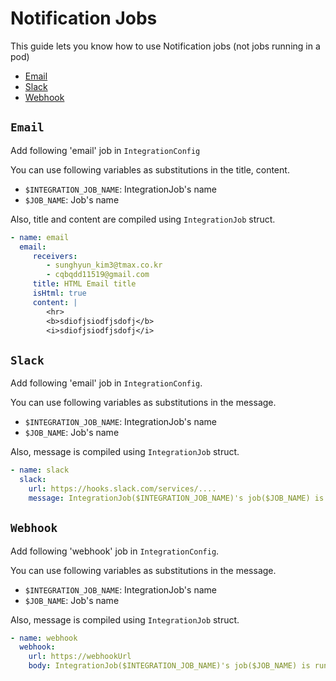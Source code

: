 # Notification Jobs
This guide lets you know how to use Notification jobs (not jobs running in a pod)

* [Email](#email)
* [Slack](#slack)
* [Webhook](#webhook)

## `Email`
Add following 'email' job in `IntegrationConfig`

You can use following variables as substitutions in the title, content.
- `$INTEGRATION_JOB_NAME`: IntegrationJob's name
- `$JOB_NAME`: Job's name

Also, title and content are compiled using `IntegrationJob` struct.
```yaml
- name: email
  email:
     receivers:
        - sunghyun_kim3@tmax.co.kr
        - cqbqdd11519@gmail.com
     title: HTML Email title
     isHtml: true
     content: |
        <hr>
        <b>sdiofjsiodfjsdofj</b>
        <i>sdiofjsiodfjsdofj</i>
```

## `Slack`
Add following 'email' job in `IntegrationConfig`.

You can use following variables as substitutions in the message.
- `$INTEGRATION_JOB_NAME`: IntegrationJob's name
- `$JOB_NAME`: Job's name

Also, message is compiled using `IntegrationJob` struct.
```yaml
- name: slack
  slack:
    url: https://hooks.slack.com/services/....
    message: IntegrationJob($INTEGRATION_JOB_NAME)'s job($JOB_NAME) is running!
```

## `Webhook`
Add following 'webhook' job in `IntegrationConfig`.

You can use following variables as substitutions in the message.
- `$INTEGRATION_JOB_NAME`: IntegrationJob's name
- `$JOB_NAME`: Job's name

Also, message is compiled using `IntegrationJob` struct.
```yaml
- name: webhook
  webhook:
    url: https://webhookUrl
    body: IntegrationJob($INTEGRATION_JOB_NAME)'s job($JOB_NAME) is running!
```
